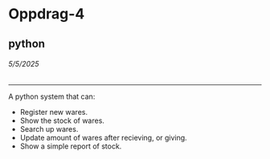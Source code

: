# Oppdrag-4
## python
###### 5/5/2025

___

A python system that can:
* Register new wares.
* Show the stock of wares.
* Search up wares.
* Update amount of wares after recieving, or giving.
* Show a simple report of stock.
